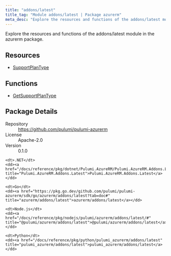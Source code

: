 ```yaml
---
title: "addons/latest"
title_tag: "Module addons/latest | Package azurerm"
meta_desc: "Explore the resources and functions of the addons/latest module in the azurerm package."
---
```


<!-- WARNING: this file was generated by Pulumi Docs Generator. -->
<!-- Do not edit by hand unless you're certain you know what you are doing! -->

Explore the resources and functions of the addons/latest module in the azurerm package.

<h2 id="resources">Resources</h2>
<ul class="api">
    <li><a href="supportplantype" title="SupportPlanType"><span class="symbol resource"></span>SupportPlanType</a></li>
</ul>

<h2 id="functions">Functions</h2>
<ul class="api">
    <li><a href="getsupportplantype" title="GetSupportPlanType"><span class="symbol function"></span>GetSupportPlanType</a></li>
</ul>

<h2 id="package-details">Package Details</h2>
<dl class="package-details">
	<dt>Repository</dt>
	<dd><a href="https://github.com/pulumi/pulumi-azurerm">https://github.com/pulumi/pulumi-azurerm</a></dd>
	<dt>License</dt>
	<dd>Apache-2.0</dd>
	<dt>Version</dt>
	<dd>0.1.0</dd>
</dl>



<dl class="tabular">

    <dt>.NET</dt>
    <dd><a href="/docs/reference/pkg/dotnet/Pulumi.AzureRM/Pulumi.AzureRM.Addons.Latest.html" title="Pulumi.AzureRM.Addons.Latest">Pulumi.AzureRM.Addons.Latest</a></dd>

    <dt>Go</dt>
    <dd><a href="https://pkg.go.dev/github.com/pulumi/pulumi-azurerm/sdk/go/azurerm/addons/latest?tab=doc#" title="azurerm/addons/latest">azurerm/addons/latest</a></dd>

    <dt>Node.js</dt>
    <dd><a href="/docs/reference/pkg/nodejs/pulumi/azurerm/addons/latest/#" title="@pulumi/azurerm/addons/latest">@pulumi/azurerm/addons/latest</a></dd>

    <dt>Python</dt>
    <dd><a href="/docs/reference/pkg/python/pulumi_azurerm/addons/latest" title="pulumi_azurerm/addons/latest">pulumi_azurerm/addons/latest</a></dd>

</dl>

